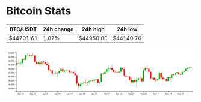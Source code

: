# Bitcoin Stats

BTC/USDT|24h change|24h high|24h low|
|---|---|---|---|
|$44701.61|1.07%|$44950.00|$44140.76|

<img src="./chart.svg">
